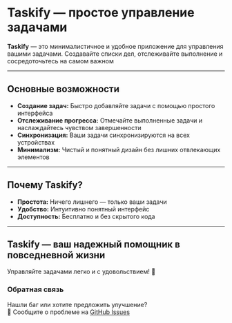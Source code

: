 # Taskify — простое управление задачами

**Taskify** — это минималистичное и удобное приложение для управления вашими задачами. Создавайте списки дел, отслеживайте выполнение и сосредоточьтесь на самом важном

---

## Основные возможности

- **Создание задач:** Быстро добавляйте задачи с помощью простого интерфейса
- **Отслеживание прогресса:** Отмечайте выполненные задачи и наслаждайтесь чувством завершенности
- **Синхронизация:** Ваши задачи синхронизируются на всех устройствах
- **Минимализм:** Чистый и понятный дизайн без лишних отвлекающих элементов

---

## Почему Taskify?

- **Простота:** Ничего лишнего — только ваши задачи
- **Удобство:** Интуитивно понятный интерфейс
- **Доступность:** Бесплатно и без скрытого кода

---

## Taskify — ваш надежный помощник в повседневной жизни

Управляйте задачами легко и с удовольствием! 🚀


### Обратная связь
Нашли баг или хотите предложить улучшение?  
🐞 Сообщите о проблеме на [GitHub Issues](https://github.com/BakSnn/Taskify/issues)
